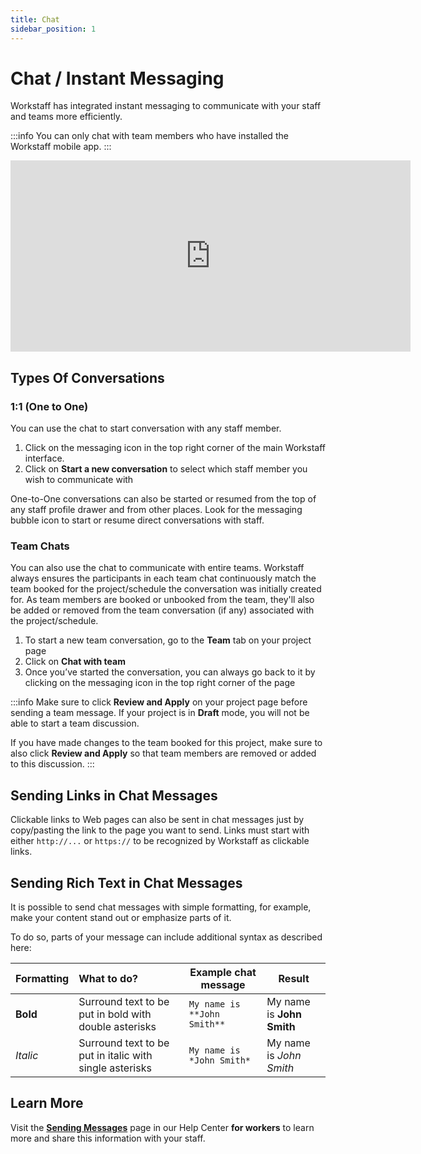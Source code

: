 ```yaml
---
title: Chat
sidebar_position: 1
---
```


# Chat / Instant Messaging

Workstaff has integrated instant messaging to communicate with your staff and teams more efficiently. 

:::info
You can only chat with team members who have installed the Workstaff mobile app.
:::

<iframe width="640" height="306" src="https://www.loom.com/embed/feb90a07f4d242de81e5c15c864b31c0" frameborder="0" webkitallowfullscreen mozallowfullscreen allowfullscreen></iframe>

## Types Of Conversations

### 1:1 (One to One)

You can use the chat to start conversation with any staff member.

1. Click on the messaging icon in the top right corner of the main Workstaff interface.
2. Click on **Start a new conversation** to select which staff member you wish to communicate with

One-to-One conversations can also be started or resumed from the top of any staff profile drawer and from other places. Look for the messaging bubble icon to start or resume direct conversations with staff.

### Team Chats

You can also use the chat to communicate with entire teams. Workstaff always ensures the participants in each team 
chat continuously match the team booked for the project/schedule the conversation was initially created for.
As team members are booked or unbooked from the team, they'll also be added or removed from the team conversation (if any) 
associated with the project/schedule.

1. To start a new team conversation,  go to the **Team** tab on your project page
2. Click on **Chat with team**
3. Once you’ve started the conversation, you can always go back to it by clicking on the messaging icon in the top right corner of the page

:::info
Make sure to click **Review and Apply** on your project page before sending a team message. If your project is in **Draft** mode, you will not be able to start a team discussion.

If you have made changes to the team booked for this project, make sure to also click **Review and Apply** so that team members are removed or added to this discussion.
:::

## Sending Links in Chat Messages

Clickable links to Web pages can also be sent in chat messages just by copy/pasting the link to the page you want to send. Links must start with either `http://...` or `https://` to be recognized by Workstaff as clickable links.

## Sending Rich Text in Chat Messages

It is possible to send chat messages with simple formatting, for example, make your content stand out or emphasize parts of it. 

To do so, parts of your message can include additional syntax as described here:

| Formatting | What to do?                                             | Example chat message        | Result                    |
|------------|:--------------------------------------------------------|-----------------------------|---------------------------|
| **Bold**   | Surround text to be put in bold with double asterisks   | `My name is **John Smith**` | My name is **John Smith** |
| *Italic*   | Surround text to be put in italic with single asterisks | `My name is *John Smith*`   | My name is *John Smith*   |

## Learn More
Visit the [**Sending Messages**](https://help.workstaff.app/docs/workers/messaging/) page in our Help Center **for workers** to learn more and share this information with your staff. 

